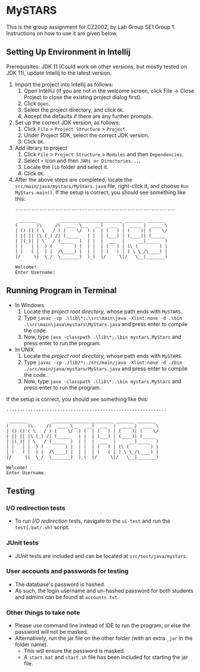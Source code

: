 # MySTARS

This is the group assignment for CZ2002, by Lab Group SE1 Group 1. Instructions on how to use it are given below.

## Setting Up Environment in Intellij

Prerequisites: JDK 11 (Could work on other versions, but mostly tested on JDK 11), update Intellij to the latest
version.

1. Import the project into Intellij as follows:
    1. Open IntelliJ (if you are not in the welcome screen, click File → Close Project to close the existing project
       dialog first).
    1. Click `Open`.
    1. Select the project directory, and click `OK`.
    1. Accept the defaults if there are any further prompts.
1. Set up the correct JDK version, as follows:
    1. Click `File` > `Project Structure` > `Project`.
    1. Under Project SDK, select the correct JDK version.
    1. Click `OK`.
1. Add library to project
    1. Click `File` > `Project Structure` > `Modules` and then `Dependencies`.
    1. Select `+` icon and then `JARs or Directories...`.
    1. Locate the `lib` folder and select it.
    1. Click `OK`.
1. After the above steps are completed, locate the `src/main/java/mystars/MyStars.java` file, right-click it, and
   choose `Run MyStars.main()`. If the setup is correct, you should see something like this:
   ```
   ------------------------------------------------------------
   
    _______         _______________________ _______ _______ 
   (       )\     /(  ____ \__   __(  ___  |  ____ |  ____ \
   | () () ( \   / ) (    \/  ) (  | (   ) | (    )| (    \/
   | || || |\ (_) /| (_____   | |  | (___) | (____)| (_____ 
   | |(_)| | \   / (_____  )  | |  |  ___  |     __|_____  )
   | |   | |  ) (        ) |  | |  | (   ) | (\ (        ) |
   | )   ( |  | |  /\____) |  | |  | )   ( | ) \ \_/\____) |
   |/     \|  \_/  \_______)  )_(  |/     \|/   \__|_______)
                                                         
   Welcome!
   Enter Username:
   ```

## Running Program in Terminal

* In Windows
    1. Locate the _project root directory,_ whose path ends with `MySTARS`.
    1. Type `javac -cp .\lib\*;.\src\main\java -Xlint:none -d .\bin .\src\main\java\mystars\MyStars.java` and press
       enter to compile the code.
    1. Now, type `java -classpath .\lib\*;.\bin mystars.MyStars` and press enter to run the program.
* In UNIX
    1. Locate the _project root directory,_ whose path ends with `MySTARS`.
    1. Type `javac -cp ./lib/*:./src/main/java -Xlint:none -d ./bin ./src/main/java/mystars/MyStars.java` and press
       enter to compile the code.
    1. Now, type `java -classpath .\lib\*:.\bin mystars.MyStars` and press enter to run the program.

If the setup is correct, you should see something like this:

   ```
   ------------------------------------------------------------
   
    _______         _______________________ _______ _______ 
   (       )\     /(  ____ \__   __(  ___  |  ____ |  ____ \
   | () () ( \   / ) (    \/  ) (  | (   ) | (    )| (    \/
   | || || |\ (_) /| (_____   | |  | (___) | (____)| (_____ 
   | |(_)| | \   / (_____  )  | |  |  ___  |     __|_____  )
   | |   | |  ) (        ) |  | |  | (   ) | (\ (        ) |
   | )   ( |  | |  /\____) |  | |  | )   ( | ) \ \_/\____) |
   |/     \|  \_/  \_______)  )_(  |/     \|/   \__|_______)
                                                         
   Welcome!
   Enter Username:
   ```

## Testing

### I/O redirection tests

* To run _I/O redirection_ tests, navigate to the `ui-test` and run the `test(.bat/.sh)` script.

### JUnit tests

* JUnit tests are included and can be located at `src/test/java/mystars`.

### User accounts and passwords for testing

* The database's password is hashed.
* As such, the login username and un-hashed password for both students and admins can be found at `accounts.txt`.
  
### Other things to take note
* Please use command line instead of IDE to run the program, or else the password will not be masked.
* Alternatively, run the jar file on the other folder (with an extra `_jar` in the folder name).
    * This will ensure the password is masked.
    * A `start.bat` and `start.sh` file has been included for starting the jar file.